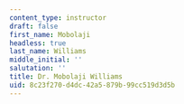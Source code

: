```yaml
---
content_type: instructor
draft: false
first_name: Mobolaji
headless: true
last_name: Williams
middle_initial: ''
salutation: ''
title: Dr. Mobolaji Williams
uid: 8c23f270-d4dc-42a5-879b-99cc519d3d5b
---
```

